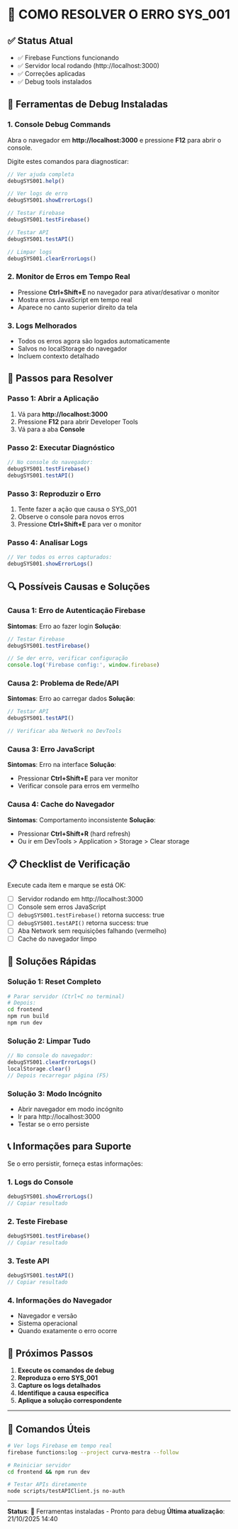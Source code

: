 # 🚨 COMO RESOLVER O ERRO SYS_001

## ✅ Status Atual
- ✅ Firebase Functions funcionando
- ✅ Servidor local rodando (http://localhost:3000)
- ✅ Correções aplicadas
- ✅ Debug tools instalados

## 🔧 Ferramentas de Debug Instaladas

### 1. Console Debug Commands
Abra o navegador em **http://localhost:3000** e pressione **F12** para abrir o console.

Digite estes comandos para diagnosticar:

```javascript
// Ver ajuda completa
debugSYS001.help()

// Ver logs de erro
debugSYS001.showErrorLogs()

// Testar Firebase
debugSYS001.testFirebase()

// Testar API
debugSYS001.testAPI()

// Limpar logs
debugSYS001.clearErrorLogs()
```

### 2. Monitor de Erros em Tempo Real
- Pressione **Ctrl+Shift+E** no navegador para ativar/desativar o monitor
- Mostra erros JavaScript em tempo real
- Aparece no canto superior direito da tela

### 3. Logs Melhorados
- Todos os erros agora são logados automaticamente
- Salvos no localStorage do navegador
- Incluem contexto detalhado

## 🎯 Passos para Resolver

### Passo 1: Abrir a Aplicação
1. Vá para **http://localhost:3000**
2. Pressione **F12** para abrir Developer Tools
3. Vá para a aba **Console**

### Passo 2: Executar Diagnóstico
```javascript
// No console do navegador:
debugSYS001.testFirebase()
debugSYS001.testAPI()
```

### Passo 3: Reproduzir o Erro
1. Tente fazer a ação que causa o SYS_001
2. Observe o console para novos erros
3. Pressione **Ctrl+Shift+E** para ver o monitor

### Passo 4: Analisar Logs
```javascript
// Ver todos os erros capturados:
debugSYS001.showErrorLogs()
```

## 🔍 Possíveis Causas e Soluções

### Causa 1: Erro de Autenticação Firebase
**Sintomas**: Erro ao fazer login
**Solução**:
```javascript
// Testar Firebase
debugSYS001.testFirebase()

// Se der erro, verificar configuração
console.log('Firebase config:', window.firebase)
```

### Causa 2: Problema de Rede/API
**Sintomas**: Erro ao carregar dados
**Solução**:
```javascript
// Testar API
debugSYS001.testAPI()

// Verificar aba Network no DevTools
```

### Causa 3: Erro JavaScript
**Sintomas**: Erro na interface
**Solução**:
- Pressionar **Ctrl+Shift+E** para ver monitor
- Verificar console para erros em vermelho

### Causa 4: Cache do Navegador
**Sintomas**: Comportamento inconsistente
**Solução**:
- Pressionar **Ctrl+Shift+R** (hard refresh)
- Ou ir em DevTools > Application > Storage > Clear storage

## 📋 Checklist de Verificação

Execute cada item e marque se está OK:

- [ ] Servidor rodando em http://localhost:3000
- [ ] Console sem erros JavaScript
- [ ] `debugSYS001.testFirebase()` retorna success: true
- [ ] `debugSYS001.testAPI()` retorna success: true
- [ ] Aba Network sem requisições falhando (vermelho)
- [ ] Cache do navegador limpo

## 🚀 Soluções Rápidas

### Solução 1: Reset Completo
```bash
# Parar servidor (Ctrl+C no terminal)
# Depois:
cd frontend
npm run build
npm run dev
```

### Solução 2: Limpar Tudo
```javascript
// No console do navegador:
debugSYS001.clearErrorLogs()
localStorage.clear()
// Depois recarregar página (F5)
```

### Solução 3: Modo Incógnito
- Abrir navegador em modo incógnito
- Ir para http://localhost:3000
- Testar se o erro persiste

## 📞 Informações para Suporte

Se o erro persistir, forneça estas informações:

### 1. Logs do Console
```javascript
debugSYS001.showErrorLogs()
// Copiar resultado
```

### 2. Teste Firebase
```javascript
debugSYS001.testFirebase()
// Copiar resultado
```

### 3. Teste API
```javascript
debugSYS001.testAPI()
// Copiar resultado
```

### 4. Informações do Navegador
- Navegador e versão
- Sistema operacional
- Quando exatamente o erro ocorre

## 🎯 Próximos Passos

1. **Execute os comandos de debug**
2. **Reproduza o erro SYS_001**
3. **Capture os logs detalhados**
4. **Identifique a causa específica**
5. **Aplique a solução correspondente**

---

## 🔧 Comandos Úteis

```bash
# Ver logs Firebase em tempo real
firebase functions:log --project curva-mestra --follow

# Reiniciar servidor
cd frontend && npm run dev

# Testar APIs diretamente
node scripts/testAPIClient.js no-auth
```

---

**Status**: 🔧 Ferramentas instaladas - Pronto para debug
**Última atualização**: 21/10/2025 14:40